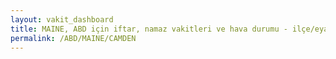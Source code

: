 ```yaml
---
layout: vakit_dashboard
title: MAINE, ABD için iftar, namaz vakitleri ve hava durumu - ilçe/eyalet seç
permalink: /ABD/MAINE/CAMDEN
---
```


<script type="text/javascript">
  var GLOBAL_COUNTRY = 'ABD';
  var GLOBAL_CITY = 'MAINE';
  var GLOBAL_STATE = 'CAMDEN';
  var lat = 72;
  var lon = 21;
</script>
